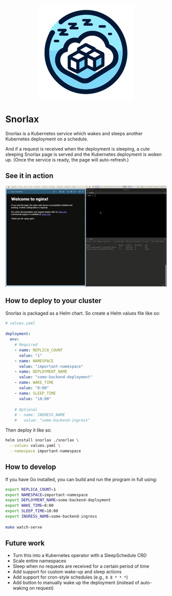 <div align="center">
  <img src="./static/logo-small.png" alt="Logo" width="300">
</div>

# Snorlax

Snorlax is a Kubernetes service which wakes and sleeps another Kubernetes deployment on a schedule.

And if a request is received when the deployment is sleeping, a cute sleeping Snorlax page is
served and the Kubernetes deployment is woken up. (Once the service is ready, the page will auto-refresh.)



## See it in action

![Snorlax Demo](./static/demo.gif)


## How to deploy to your cluster

Snorlax is packaged as a Helm chart. So create a Helm values file like so:

```yaml
# values.yaml

deployment:
  env:
    # Required
    - name: REPLICA_COUNT
      value: "1"
    - name: NAMESPACE
      value: "important-namespace"
    - name: DEPLOYMENT_NAME
      value: "some-backend-deployment"
    - name: WAKE_TIME
      value: "8:00"
    - name: SLEEP_TIME
      value: "18:00"

    # Optional
    # - name: INGRESS_NAME
    #   value: "some-backend-ingress"
```

Then deploy it like so:

```bash
helm install snorlax ./snorlax \
  --values values.yaml \
  --namespace important-namespace
```


## How to develop

If you have Go installed, you can build and run the program in full using:

```bash
export REPLICA_COUNT=1
export NAMESPACE=important-namespace
export DEPLOYMENT_NAME=some-backend-deployment
export WAKE_TIME=8:00
export SLEEP_TIME=18:00
export INGRESS_NAME=some-backend-ingress

make watch-serve
```

## Future work

- Turn this into a Kubernetes operator with a SleepSchedule CRD
- Scale entire namespaces
- Sleep when no requests are received for a certain period of time
- Add support for custom wake-up and sleep actions
- Add support for cron-style schedules (e.g., `0 8 * * *`)
- Add button to manually wake up the deployment (instead of auto-waking on request)
